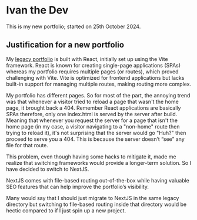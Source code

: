# Ivan the Dev

This is my new portfolio; started on 25th October 2024.

## Justification for a new portfolio

My [legacy portfolio](https://github.com/chengivan2/ivan-portfolio) is built with React, initially set up using the Vite framework. React is known for creating single-page applications (SPAs) whereas my portfolio requires multiple pages (or routes), which proved challenging with Vite. Vite is optimized for frontend applications but lacks built-in support for managing multiple routes, making routing more complex.

My portfolio has different pages. So for most of the part, the annoying trend was that whenever a visitor tried to reload a page that wasn't the home page, it brought back a 404. Remember React applications are basically SPAs therefore, only one index.html is served by the server after build. Meaning that whenever you request the server for a page that isn't the home page (in my case, a visitor navigating to a "non-home" route then trying to reload it), it's not surprising that the server would go "Huh?" then proceed to serve you a 404. This is because the server doesn’t “see” any file for that route.

This problem, even though having some hacks to mitigate it, made me realize that switching frameworks would provide a longer-term solution. So I have decided to switch to NextJS.

NextJS comes with file-based routing out-of-the-box while having valuable SEO features that can help improve the portfolio’s visibility.

Many would say that I should just migrate to NextJS in the same legacy directory but switching to file-based routing inside that directory would be hectic compared to if I just spin up a new project.